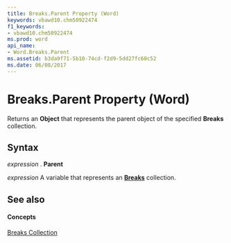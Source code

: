 ```yaml
---
title: Breaks.Parent Property (Word)
keywords: vbawd10.chm50922474
f1_keywords:
- vbawd10.chm50922474
ms.prod: word
api_name:
- Word.Breaks.Parent
ms.assetid: b3da9f71-5b10-74cd-f2d9-5dd27fc60c52
ms.date: 06/08/2017
---
```



# Breaks.Parent Property (Word)

Returns an  **Object** that represents the parent object of the specified **Breaks** collection.


## Syntax

 _expression_ . **Parent**

 _expression_ A variable that represents an **[Breaks](Word.Breaks.md)** collection.


## See also


#### Concepts


[Breaks Collection](Word.Breaks.md)

